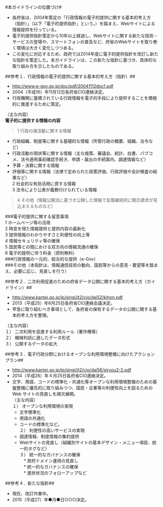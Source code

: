 #本ガイドラインの位置づけ#
* 各府省は、2004年策定の「行政情報の電子的提供に関する基本的考え方（指針）」（以下「電子的提供指針」という。）を踏まえ、Webサイトによる情報提供を行っている。  
* 電子的提供指針策定から10年以上経過し、Webサイトに関する新たな技術・サービスの登場や、スマートフォンの普及など、府省のWebサイトを取り巻く環境は大きく変化しつつある。  
* この変化に対応するため、政府では2014年度に電子的提供指針を改訂し新たな指針を策定した。本ガイドラインは、この新たな指針に基づき、具体的な取り組み方を示したものである。　　

##参考１．行政情報の電子的提供に関する基本的考え方（指針）##
* http://www.e-gov.go.jp/doc/pdf/20041112doc1.pdf  
* 2004（平成16）年11月12日各府省CIO連絡決定。  
* 行政機関に蓄積されている行政情報を電子的手段により提供することを積極的に推進するために策定。  
  
（主な内容）  
**電子的に提供する情報の内容**   
>1 行政の諸活動に関する情報  
* 行政組織、制度等に関する基礎的な情報（所管行政の概要、組織、法令など）  
* 行政活動の現状等に関する情報（主な施策、審議会、統計、白書、パブコメ、法令適用事前確認手続き、申請・届出の手続案内、調達情報など）  
* 予算・決算に関する情報  
* 評価等に関する情報（法律で定められた政策評価、行政評価や会計検査の結果など）  
2 社会的な有効活用に資する情報  
3 法令により公表が義務付けられている情報
>4 その他（情報公開法に基づき公開した情報で反復継続的に開示請求が見込まえるものなど）  
  
###電子的提供に関する留意事項  
1 ホームページ等の活用  
2 時宜を得た情報提供と提供内容の最新化  
3 提供情報のわかりやすさと利便性の向上等  
4 情報セキュリティ等の確保  
5 国民等との間における双方向の情報流通の確保  
6 電子的提供に伴う料金（原則無料）  
###行政情報の一元的、総合的な提供（e-Gov）  
###その他（本指針は、情報通信技術の動向、国民等からの意見・要望等を踏まえ、必要に応じ、見直しを行う）  

##参考２．二次利用促進のための府省データ公開に関する基本的考え方（ガイドライン）##
* http://www.kantei.go.jp/jp/singi/it2/cio/dai52/kihon.pdf  
* 2013（平成25）年6月25日各府省CIO連絡会議決定。  
* 早急に取り組むべき事項として、各府省の保有するデータの公開に関する基本的考え方を整理。  
  
（主な内容）  
１） 二次利用を促進する利用ルール（著作権等）  
２） 機械判読に適したデータ形式  
３） 公開するデータの拡大  

##参考３．電子行政分野におけるオープンな利用環境整備に向けたアクションプラン##
* http://www.kantei.go.jp/jp/singi/it2/cio/dai56/siryou2-2.pdf  
* 2014（平成26）年４月25日各府省CIO連絡決定。  
* 文字、用語、コードの標準化・共通化等オープンな利用環境整備のための基盤整備に優先的に取り組みつつ、国民・企業等の利便性向上を図るための Web サイトの見直しを順次展開。  
（主な内容）  
１） オープンな利用環境の実現  
  * 文字標準化  
  * 用語の共通化  
  * コードの標準化など。  
２） 利便性の高いサービスの実現  
  * 調達情報、制度情報の集約提供  
  * Webサイトの見直し（組織別サイトの基本デザイン・メニュー項目、統一的タグなど）  
３） 統一的なガバナンスの確保  
　* 政府ドメイン運用の見直し  
　* 統一的なガバナンスの確保  
　* 進捗状況のフォローアップなど  
 
##参考４．新たな指針##
* 現在、改訂作業中。  
* 2015（平成27）年●月●日○○○決定。  
